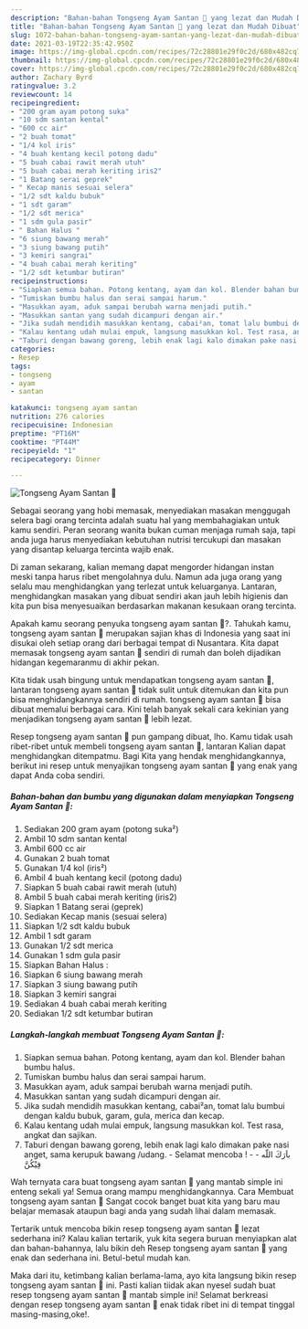 ```yaml
---
description: "Bahan-bahan Tongseng Ayam Santan 🍲 yang lezat dan Mudah Dibuat"
title: "Bahan-bahan Tongseng Ayam Santan 🍲 yang lezat dan Mudah Dibuat"
slug: 1072-bahan-bahan-tongseng-ayam-santan-yang-lezat-dan-mudah-dibuat
date: 2021-03-19T22:35:42.950Z
image: https://img-global.cpcdn.com/recipes/72c28801e29f0c2d/680x482cq70/tongseng-ayam-santan-🍲-foto-resep-utama.jpg
thumbnail: https://img-global.cpcdn.com/recipes/72c28801e29f0c2d/680x482cq70/tongseng-ayam-santan-🍲-foto-resep-utama.jpg
cover: https://img-global.cpcdn.com/recipes/72c28801e29f0c2d/680x482cq70/tongseng-ayam-santan-🍲-foto-resep-utama.jpg
author: Zachary Byrd
ratingvalue: 3.2
reviewcount: 14
recipeingredient:
- "200 gram ayam potong suka"
- "10 sdm santan kental"
- "600 cc air"
- "2 buah tomat"
- "1/4 kol iris"
- "4 buah kentang kecil potong dadu"
- "5 buah cabai rawit merah utuh"
- "5 buah cabai merah keriting iris2"
- "1 Batang serai geprek"
- " Kecap manis sesuai selera"
- "1/2 sdt kaldu bubuk"
- "1 sdt garam"
- "1/2 sdt merica"
- "1 sdm gula pasir"
- " Bahan Halus "
- "6 siung bawang merah"
- "3 siung bawang putih"
- "3 kemiri sangrai"
- "4 buah cabai merah keriting"
- "1/2 sdt ketumbar butiran"
recipeinstructions:
- "Siapkan semua bahan. Potong kentang, ayam dan kol. Blender bahan bumbu halus."
- "Tumiskan bumbu halus dan serai sampai harum."
- "Masukkan ayam, aduk sampai berubah warna menjadi putih."
- "Masukkan santan yang sudah dicampuri dengan air."
- "Jika sudah mendidih masukkan kentang, cabai²an, tomat lalu bumbui dengan kaldu bubuk, garam, gula, merica dan kecap."
- "Kalau kentang udah mulai empuk, langsung masukkan kol. Test rasa, angkat dan sajikan."
- "Taburi dengan bawang goreng, lebih enak lagi kalo dimakan pake nasi anget, sama kerupuk bawang /udang. Selamat mencoba !   باَرَكَ اللّه فِيْكُنَّ"
categories:
- Resep
tags:
- tongseng
- ayam
- santan

katakunci: tongseng ayam santan 
nutrition: 276 calories
recipecuisine: Indonesian
preptime: "PT16M"
cooktime: "PT44M"
recipeyield: "1"
recipecategory: Dinner

---
```



![Tongseng Ayam Santan 🍲](https://img-global.cpcdn.com/recipes/72c28801e29f0c2d/680x482cq70/tongseng-ayam-santan-🍲-foto-resep-utama.jpg)

Sebagai seorang yang hobi memasak, menyediakan masakan menggugah selera bagi orang tercinta adalah suatu hal yang membahagiakan untuk kamu sendiri. Peran seorang  wanita bukan cuman menjaga rumah saja, tapi anda juga harus menyediakan kebutuhan nutrisi tercukupi dan masakan yang disantap keluarga tercinta wajib enak.

Di zaman  sekarang, kalian memang dapat mengorder hidangan instan meski tanpa harus ribet mengolahnya dulu. Namun ada juga orang yang selalu mau menghidangkan yang terlezat untuk keluarganya. Lantaran, menghidangkan masakan yang dibuat sendiri akan jauh lebih higienis dan kita pun bisa menyesuaikan berdasarkan makanan kesukaan orang tercinta. 



Apakah kamu seorang penyuka tongseng ayam santan 🍲?. Tahukah kamu, tongseng ayam santan 🍲 merupakan sajian khas di Indonesia yang saat ini disukai oleh setiap orang dari berbagai tempat di Nusantara. Kita dapat memasak tongseng ayam santan 🍲 sendiri di rumah dan boleh dijadikan hidangan kegemaranmu di akhir pekan.

Kita tidak usah bingung untuk mendapatkan tongseng ayam santan 🍲, lantaran tongseng ayam santan 🍲 tidak sulit untuk ditemukan dan kita pun bisa menghidangkannya sendiri di rumah. tongseng ayam santan 🍲 bisa dibuat memalui berbagai cara. Kini telah banyak sekali cara kekinian yang menjadikan tongseng ayam santan 🍲 lebih lezat.

Resep tongseng ayam santan 🍲 pun gampang dibuat, lho. Kamu tidak usah ribet-ribet untuk membeli tongseng ayam santan 🍲, lantaran Kalian dapat menghidangkan ditempatmu. Bagi Kita yang hendak menghidangkannya, berikut ini resep untuk menyajikan tongseng ayam santan 🍲 yang enak yang dapat Anda coba sendiri.

<!--inarticleads1-->

##### Bahan-bahan dan bumbu yang digunakan dalam menyiapkan Tongseng Ayam Santan 🍲:

1. Sediakan 200 gram ayam (potong suka²)
1. Ambil 10 sdm santan kental
1. Ambil 600 cc air
1. Gunakan 2 buah tomat
1. Gunakan 1/4 kol (iris²)
1. Ambil 4 buah kentang kecil (potong dadu)
1. Siapkan 5 buah cabai rawit merah (utuh)
1. Ambil 5 buah cabai merah keriting (iris2)
1. Siapkan 1 Batang serai (geprek)
1. Sediakan  Kecap manis (sesuai selera)
1. Siapkan 1/2 sdt kaldu bubuk
1. Ambil 1 sdt garam
1. Gunakan 1/2 sdt merica
1. Gunakan 1 sdm gula pasir
1. Siapkan  Bahan Halus :
1. Siapkan 6 siung bawang merah
1. Siapkan 3 siung bawang putih
1. Siapkan 3 kemiri sangrai
1. Sediakan 4 buah cabai merah keriting
1. Sediakan 1/2 sdt ketumbar butiran




<!--inarticleads2-->

##### Langkah-langkah membuat Tongseng Ayam Santan 🍲:

1. Siapkan semua bahan. Potong kentang, ayam dan kol. Blender bahan bumbu halus.
1. Tumiskan bumbu halus dan serai sampai harum.
1. Masukkan ayam, aduk sampai berubah warna menjadi putih.
1. Masukkan santan yang sudah dicampuri dengan air.
1. Jika sudah mendidih masukkan kentang, cabai²an, tomat lalu bumbui dengan kaldu bubuk, garam, gula, merica dan kecap.
1. Kalau kentang udah mulai empuk, langsung masukkan kol. Test rasa, angkat dan sajikan.
1. Taburi dengan bawang goreng, lebih enak lagi kalo dimakan pake nasi anget, sama kerupuk bawang /udang. - Selamat mencoba !  -  - باَرَكَ اللّه فِيْكُنَّ




Wah ternyata cara buat tongseng ayam santan 🍲 yang mantab simple ini enteng sekali ya! Semua orang mampu menghidangkannya. Cara Membuat tongseng ayam santan 🍲 Sangat cocok banget buat kita yang baru mau belajar memasak ataupun bagi anda yang sudah lihai dalam memasak.

Tertarik untuk mencoba bikin resep tongseng ayam santan 🍲 lezat sederhana ini? Kalau kalian tertarik, yuk kita segera buruan menyiapkan alat dan bahan-bahannya, lalu bikin deh Resep tongseng ayam santan 🍲 yang enak dan sederhana ini. Betul-betul mudah kan. 

Maka dari itu, ketimbang kalian berlama-lama, ayo kita langsung bikin resep tongseng ayam santan 🍲 ini. Pasti kalian tiidak akan nyesel sudah buat resep tongseng ayam santan 🍲 mantab simple ini! Selamat berkreasi dengan resep tongseng ayam santan 🍲 enak tidak ribet ini di tempat tinggal masing-masing,oke!.

